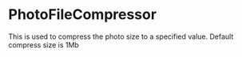 # PhotoFileCompressor
This is used to compress the photo size to a specified value. Default compress size is 1Mb
